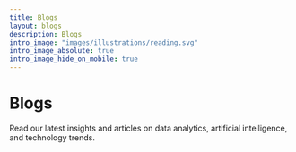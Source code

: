 ```yaml
---
title: Blogs
layout: blogs
description: Blogs
intro_image: "images/illustrations/reading.svg"
intro_image_absolute: true
intro_image_hide_on_mobile: true
---
```


# Blogs
Read our latest insights and articles on data analytics, artificial intelligence, and technology trends.